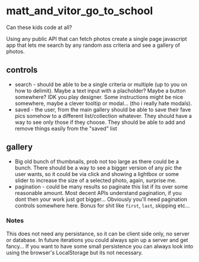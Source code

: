 # matt_and_vitor_go_to_school
Can these kids code at all?

Using any public API that can fetch photos create a single page javascript app that lets me search by any random ass criteria and see a gallery of photos.

## controls

* search - should be able to be a single criteria or multiple (up to you on how to delimit). Maybe a text input with a placholder? Maybe a button somewhere? IDK you play designer. Some instructions might be nice somewhere, maybe a clever tooltip or modal... (tho i really hate modals).
* saved - the user, from the main gallery should be able to save their fave pics somehow to a different list/collection whatever. They should have a way to see only those if they choose. They should be able to add and remove things easily from the "saved" list

## gallery

* Big old bunch of thumbnails, prob not too large as there could be a bunch. There should be a way to see a bigger version of any pic the user wants, so it could be via click and showing a lightbox or some slider to increase the size of a selected photo, again, surprise me.
* pagination - could be many results so paginate this list if its over some reasonable amount. Most decent APIs understand pagination, if you dont then your work just got bigger... Obviously you'll need pagination controls somewhere here. Bonus for shit like `first`, `last`, skipping etc...

### Notes

This does not need any persistance, so it can be client side only, no server or database. In future iterations you could always spin up a server and get fancy...
If you want to have some small persistence you can always look into using the browser's LocalStorage but its not necessary.
